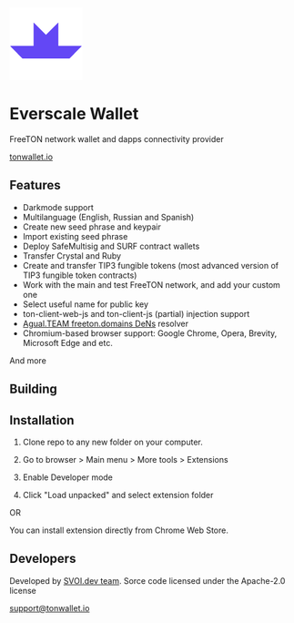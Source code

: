 ![Everscale Wallet](icons/128.png?raw=true)

# Everscale Wallet

FreeTON network wallet and dapps connectivity provider

[tonwallet.io](https://tonwallet.io)

## Features

* Darkmode support
* Multilanguage (English, Russian and Spanish)
* Create new seed phrase and keypair
* Import existing seed phrase
* Deploy SafeMultisig and SURF contract wallets
* Transfer Crystal and Ruby
* Create and transfer TIP3 fungible tokens (most advanced version of TIP3 fungible token contracts)
* Work with the main and test FreeTON network, and add your custom one 
* Select useful name for public key
* ton-client-web-js and ton-client-js (partial) injection support
* [Agual.TEAM freeton.domains DeNs](https://github.com/laugual) resolver
* Chromium-based browser support: Google Chrome, Opera, Brevity, Microsoft Edge and etc.

And more

## Building




## Installation

1. Clone repo to any new folder on your computer.

2. Go to browser > Main menu > More tools > Extensions

3. Enable Developer mode

4. Click "Load unpacked" and select extension folder

OR

You can install extension directly from Chrome Web Store.

## Developers

Developed by [SVOI.dev team](https://svoi.dev). 
Sorce code licensed under the Apache-2.0 license

support@tonwallet.io

